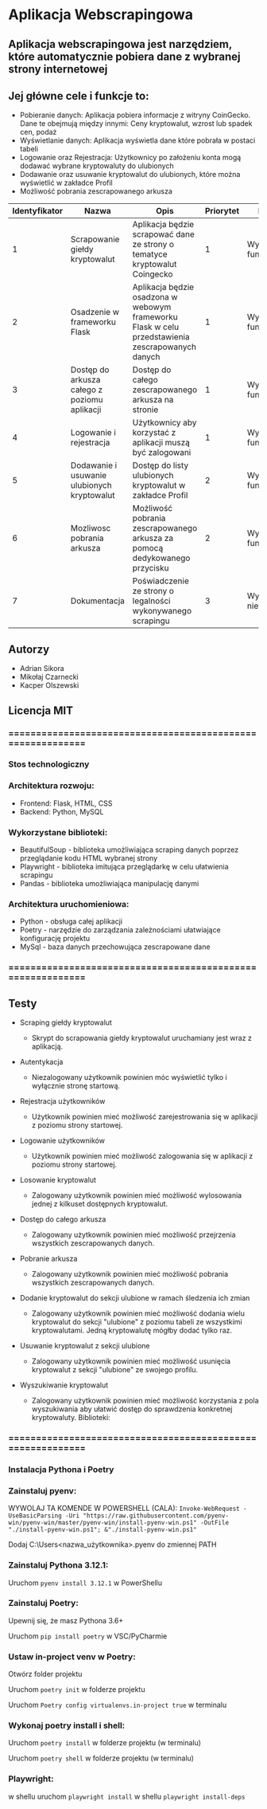 # Aplikacja Webscrapingowa

## Aplikacja webscrapingowa jest narzędziem, które automatycznie pobiera dane z wybranej strony internetowej
## Jej główne cele i funkcje to:
- Pobieranie danych: Aplikacja pobiera informacje z witryny CoinGecko. Dane te obejmują między innymi: Ceny kryptowalut, wzrost lub spadek cen, podaż
- Wyświetlanie danych: Aplikacja wyświetla dane które pobrała w postaci tabeli
- Logowanie oraz Rejestracja: Użytkownicy po założeniu konta mogą dodawać wybrane kryptowaluty do ulubionych
- Dodawanie oraz usuwanie kryptowalut do ulubionych, które można wyświetlić w zakładce Profil
- Możliwość pobrania zescrapowanego arkusza 

| Identyfikator | Nazwa | Opis | Priorytet | Kategoria |
| ------------- | ----- | ---- | --------- | --------- |
| 1             | Scrapowanie giełdy kryptowalut | Aplikacja będzie scrapować dane ze strony o tematyce kryptowalut Coingecko | 1 | Wymagania funkcjonalne |
| 2             | Osadzenie w frameworku Flask   | Aplikacja będzie osadzona w webowym frameworku Flask w celu przedstawienia zescrapowanych danych | 1 | Wymagania funkcjonalne |
| 3             | Dostęp do arkusza całego z poziomu aplikacji     | Dostęp do całego zescrapowanego arkusza na stronie | 1 | Wymagania funkcjonalne |
| 4             | Logowanie i rejestracja     | Użytkownicy aby korzystać z aplikacji muszą być zalogowani | 1 | Wymagania funkcjonalne |
| 5             | Dodawanie i usuwanie ulubionych kryptowalut     | Dostęp do listy ulubionych kryptowalut w zakładce Profil | 2 | Wymagania funkcjonalne |
| 6             | Mozliwosc pobrania arkusza     | Możliwość pobrania zescrapowanego arkusza za pomocą dedykowanego przycisku | 2 | Wymagania funkcjonalne |
| 7             | Dokumentacja     | Poświadczenie ze strony o legalności wykonywanego scrapingu | 3 | Wymagania niefunkcjonalne |

## Autorzy
- Adrian Sikora
- Mikołaj Czarnecki
- Kacper Olszewski

## Licencja MIT

### ===========================================================

### Stos technologiczny
### Architektura rozwoju:
- Frontend: Flask, HTML, CSS
- Backend: Python, MySQL

### Wykorzystane biblioteki:
- BeautifulSoup - biblioteka umożliwiająca scraping danych poprzez przeglądanie kodu HTML wybranej strony
- Playwright - biblioteka imitująca przeglądarkę w celu ułatwienia scrapingu
- Pandas - biblioteka umożliwiająca manipulację danymi

### Architektura uruchomieniowa:
- Python - obsługa całej aplikacji
- Poetry - narzędzie do zarządzania zależnościami ułatwiające konfigurację projektu
- MySql - baza danych przechowująca zescrapowane dane


### ===========================================================
## Testy
- Scraping giełdy kryptowalut
  - Skrypt do scrapowania giełdy kryptowalut uruchamiany jest wraz z aplikacją.

- Autentykacja
  - Niezalogowany użytkownik powinien móc wyświetlić tylko i wyłącznie stronę startową.

- Rejestracja użytkowników
  - Użytkownik powinien mieć możliwość zarejestrowania się w aplikacji z poziomu strony startowej.

- Logowanie użytkowników
  - Użytkownik powinien mieć możliwość zalogowania się w aplikacji z poziomu strony startowej.

- Losowanie kryptowalut
  - Zalogowany użytkownik powinien mieć możliwość wylosowania jednej z kilkuset dostępnych kryptowalut.

- Dostęp do całego arkusza
  - Zalogowany użytkownik powinien mieć możliwość przejrzenia wszystkich zescrapowanych danych.

- Pobranie arkusza
  - Zalogowany użytkownik powinien mieć możliwość pobrania wszystkich zescrapowanych danych.

- Dodanie kryptowalut do sekcji ulubione w ramach śledzenia ich zmian
  - Zalogowany użytkownik powinien mieć możliwość dodania wielu kryptowalut do sekcji "ulubione" z poziomu tabeli ze wszystkimi kryptowalutami. Jedną kryptowalutę mógłby dodać tylko raz.

- Usuwanie kryptowalut z sekcji ulubione
  - Zalogowany użytkownik powinien mieć możliwość usunięcia kryptowalut z sekcji "ulubione" ze swojego profilu.

- Wyszukiwanie kryptowalut
  - Zalogowany użytkownik powinien mieć możliwość korzystania z pola wyszukiwania aby ułatwić dostęp do sprawdzenia konkretnej kryptowaluty. 
Biblioteki:


### ===========================================================
### Instalacja Pythona i Poetry
### Zainstaluj pyenv: 

  WYWOLAJ TA KOMENDE W POWERSHELL (CALA): 
  `Invoke-WebRequest -UseBasicParsing -Uri "https://raw.githubusercontent.com/pyenv-win/pyenv-win/master/pyenv-win/install-pyenv-win.ps1" -OutFile "./install-pyenv-win.ps1"; &"./install-pyenv-win.ps1"`

  Dodaj C:\Users<nazwa_użytkownika>.pyenv do zmiennej PATH

### Zainstaluj Pythona 3.12.1:

  Uruchom `pyenv install 3.12.1` w PowerShellu

### Zainstaluj Poetry:

  Upewnij się, że masz Pythona 3.6+
 
  Uruchom `pip install poetry` w VSC/PyCharmie

### Ustaw in-project venv w Poetry:
  Otwórz folder projektu
  
  Uruchom `poetry init` w folderze projektu
  
  Uruchom `Poetry config virtualenvs.in-project true` w terminalu

### Wykonaj poetry install i shell:
  Uruchom `poetry install` w folderze projektu (w terminalu)

  Uruchom `poetry shell` w folderze projektu (w terminalu)

### Playwright:
  w shellu uruchom `playwright install`
  w shellu `playwright install-deps`
